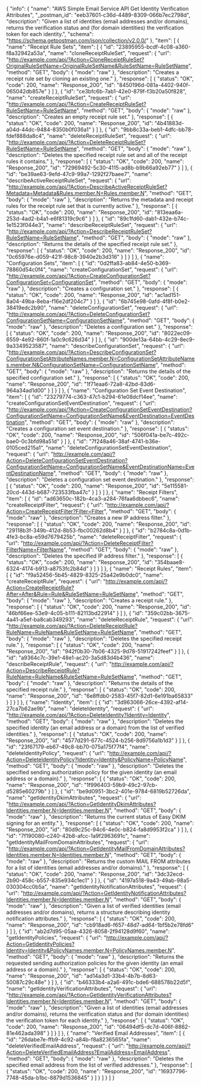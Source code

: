 {
  "info": {
    "name": "AWS Simple Email Service API Get Identity Verification Attributes",
    "_postman_id": "eeb37601-c36d-4489-8309-066b7ec2798d",
    "description": "Given a list of identities (email addresses and/or domains), returns the verification status and (for domain identities) the verification token for each identity.",
    "schema": "https://schema.getpostman.com/json/collection/v2.0.0/"
  },
  "item": [
    {
      "name": "Receipt Rule Sets",
      "item": [
        {
          "id": "23895955-bcdf-4c08-a360-f8a32942a53a",
          "name": "cloneReceiptRuleSet",
          "request": {
            "url": "http://example.com/api/?Action=CloneReceiptRuleSet?OriginalRuleSetName=OriginalRuleSetName&RuleSetName=RuleSetName",
            "method": "GET",
            "body": {
              "mode": "raw"
            },
            "description": "Creates a receipt rule set by cloning an existing one."
          },
          "response": [
            {
              "status": "OK",
              "code": 200,
              "name": "Response_200",
              "id": "8450196d-081a-4402-940f-065042db857e"
            }
          ]
        },
        {
          "id": "ce3bfc6b-7ab1-42e0-879f-f3b20a50f828",
          "name": "createReceiptRuleSet",
          "request": {
            "url": "http://example.com/api/?Action=CreateReceiptRuleSet?RuleSetName=RuleSetName",
            "method": "GET",
            "body": {
              "mode": "raw"
            },
            "description": "Creates an empty receipt rule set."
          },
          "response": [
            {
              "status": "OK",
              "code": 200,
              "name": "Response_200",
              "id": "4b41883d-a04d-44dc-9484-8350b0f036a1"
            }
          ]
        },
        {
          "id": "9bb8c33a-beb1-4dfc-bb78-fdef888da8c4",
          "name": "deleteReceiptRuleSet",
          "request": {
            "url": "http://example.com/api/?Action=DeleteReceiptRuleSet?RuleSetName=RuleSetName",
            "method": "GET",
            "body": {
              "mode": "raw"
            },
            "description": "Deletes the specified receipt rule set and all of the receipt rules it contains."
          },
          "response": [
            {
              "status": "OK",
              "code": 200,
              "name": "Response_200",
              "id": "72969492-5c30-4115-ad8b-b9b66a92eb77"
            }
          ]
        },
        {
          "id": "be39ae63-9efd-47c9-99a7-1292f27baee7",
          "name": "describeActiveReceiptRuleSet",
          "request": {
            "url": "http://example.com/api/?Action=DescribeActiveReceiptRuleSet?Metadata=Metadata&Rules.member.N=Rules.member.N",
            "method": "GET",
            "body": {
              "mode": "raw"
            },
            "description": "Returns the metadata and receipt rules for the receipt rule set that is currently active."
          },
          "response": [
            {
              "status": "OK",
              "code": 200,
              "name": "Response_200",
              "id": "813eaa6a-253d-4ad2-b4a1-e6f81319c9c6"
            }
          ]
        },
        {
          "id": "89c1fd60-dab1-432e-b74c-1e1523f044e3",
          "name": "describeReceiptRuleSet",
          "request": {
            "url": "http://example.com/api/?Action=DescribeReceiptRuleSet?RuleSetName=RuleSetName",
            "method": "GET",
            "body": {
              "mode": "raw"
            },
            "description": "Returns the details of the specified receipt rule set."
          },
          "response": [
            {
              "status": "OK",
              "code": 200,
              "name": "Response_200",
              "id": "0c65976e-d059-421f-98c8-3940e2b3d316"
            }
          ]
        }
      ]
    },
    {
      "name": "Configuration Sets",
      "item": [
        {
          "id": "0d2ffa83-ab84-4e50-b369-78860d54c0f4",
          "name": "createConfigurationSet",
          "request": {
            "url": "http://example.com/api/?Action=CreateConfigurationSet?ConfigurationSet=ConfigurationSet",
            "method": "GET",
            "body": {
              "mode": "raw"
            },
            "description": "Creates a configuration set."
          },
          "response": [
            {
              "status": "OK",
              "code": 200,
              "name": "Response_200",
              "id": "ac1ad151-8a04-49ba-8eba-f16e2df204c7"
            }
          ]
        },
        {
          "id": "6b745e98-0afd-4f8f-b0e2-38419edc2b90",
          "name": "deleteConfigurationSet",
          "request": {
            "url": "http://example.com/api/?Action=DeleteConfigurationSet?ConfigurationSetName=ConfigurationSetName",
            "method": "GET",
            "body": {
              "mode": "raw"
            },
            "description": "Deletes a configuration set."
          },
          "response": [
            {
              "status": "OK",
              "code": 200,
              "name": "Response_200",
              "id": "8022ec09-6559-4e92-860f-1a0c9c626d34"
            }
          ]
        },
        {
          "id": "900de13a-64bb-4c29-8ec9-9a3349523587",
          "name": "describeConfigurationSet",
          "request": {
            "url": "http://example.com/api/?Action=DescribeConfigurationSet?ConfigurationSetAttributeNames.member.N=ConfigurationSetAttributeNames.member.N&ConfigurationSetName=ConfigurationSetName",
            "method": "GET",
            "body": {
              "mode": "raw"
            },
            "description": "Returns the details of the specified configuration set."
          },
          "response": [
            {
              "status": "OK",
              "code": 200,
              "name": "Response_200",
              "id": "1f71eaa6-72a8-42bd-83d6-964a34ad1d00"
            }
          ]
        }
      ]
    },
    {
      "name": "Configuration Set Event Destination",
      "item": [
        {
          "id": "23279774-c363-47c1-b294-61e08dcf14ee",
          "name": "createConfigurationSetEventDestination",
          "request": {
            "url": "http://example.com/api/?Action=CreateConfigurationSetEventDestination?ConfigurationSetName=ConfigurationSetName&EventDestination=EventDestination",
            "method": "GET",
            "body": {
              "mode": "raw"
            },
            "description": "Creates a configuration set event destination."
          },
          "response": [
            {
              "status": "OK",
              "code": 200,
              "name": "Response_200",
              "id": "506f041a-be7c-492c-bae0-0c3bfd98a51d"
            }
          ]
        },
        {
          "id": "7f248a46-38af-4741-b36e-0105ced215a1",
          "name": "deleteConfigurationSetEventDestination",
          "request": {
            "url": "http://example.com/api/?Action=DeleteConfigurationSetEventDestination?ConfigurationSetName=ConfigurationSetName&EventDestinationName=EventDestinationName",
            "method": "GET",
            "body": {
              "mode": "raw"
            },
            "description": "Deletes a configuration set event destination."
          },
          "response": [
            {
              "status": "OK",
              "code": 200,
              "name": "Response_200",
              "id": "5e115581-20cd-443d-b687-723533fba47c"
            }
          ]
        }
      ]
    },
    {
      "name": "Receipt Filters",
      "item": [
        {
          "id": "ad63650c-182b-4ca3-a284-76faa6dbbec6",
          "name": "createReceiptFilter",
          "request": {
            "url": "http://example.com/api/?Action=CreateReceiptFilter?Filter=Filter",
            "method": "GET",
            "body": {
              "mode": "raw"
            },
            "description": "Creates a new IP address filter."
          },
          "response": [
            {
              "status": "OK",
              "code": 200,
              "name": "Response_200",
              "id": "29118b3f-349b-412d-8b53-fbc00262d8b4"
            }
          ]
        },
        {
          "id": "b2784c8a-0d1b-4fe3-bc8a-e59d7679425b",
          "name": "deleteReceiptFilter",
          "request": {
            "url": "http://example.com/api/?Action=DeleteReceiptFilter?FilterName=FilterName",
            "method": "GET",
            "body": {
              "mode": "raw"
            },
            "description": "Deletes the specified IP address filter."
          },
          "response": [
            {
              "status": "OK",
              "code": 200,
              "name": "Response_200",
              "id": "354baae8-6324-4174-b913-a8753fc2b84d"
            }
          ]
        }
      ]
    },
    {
      "name": "Receipt Rules",
      "item": [
        {
          "id": "f9a52456-5b45-4829-8325-25a42e9b0dc0",
          "name": "createReceiptRule",
          "request": {
            "url": "http://example.com/api/?Action=CreateReceiptRule?After=After&Rule=Rule&RuleSetName=RuleSetName",
            "method": "GET",
            "body": {
              "mode": "raw"
            },
            "description": "Creates a receipt rule."
          },
          "response": [
            {
              "status": "OK",
              "code": 200,
              "name": "Response_200",
              "id": "46bf66ee-53e9-4c05-b111-82113bd22914"
            }
          ]
        },
        {
          "id": "359c02bb-3675-4a41-a5ef-ba8cab349293",
          "name": "deleteReceiptRule",
          "request": {
            "url": "http://example.com/api/?Action=DeleteReceiptRule?RuleName=RuleName&RuleSetName=RuleSetName",
            "method": "GET",
            "body": {
              "mode": "raw"
            },
            "description": "Deletes the specified receipt rule."
          },
          "response": [
            {
              "status": "OK",
              "code": 200,
              "name": "Response_200",
              "id": "942f0b30-7b06-4325-9d78-51917242feef"
            }
          ]
        },
        {
          "id": "a9364c7c-39e1-48e1-ac20-3a5d83d4b436",
          "name": "describeReceiptRule",
          "request": {
            "url": "http://example.com/api/?Action=DescribeReceiptRule?RuleName=RuleName&RuleSetName=RuleSetName",
            "method": "GET",
            "body": {
              "mode": "raw"
            },
            "description": "Returns the details of the specified receipt rule."
          },
          "response": [
            {
              "status": "OK",
              "code": 200,
              "name": "Response_200",
              "id": "6e8ffdb0-2583-45f7-82d1-6e191ba65833"
            }
          ]
        }
      ]
    },
    {
      "name": "Identity",
      "item": [
        {
          "id": "3d963066-26ce-4392-af14-27ca7b62ae9b",
          "name": "deleteIdentity",
          "request": {
            "url": "http://example.com/api/?Action=DeleteIdentity?Identity=Identity",
            "method": "GET",
            "body": {
              "mode": "raw"
            },
            "description": "Deletes the specified identity (an email address or a domain) from the list of verified identities."
          },
          "response": [
            {
              "status": "OK",
              "code": 200,
              "name": "Response_200",
              "id": "4577d291-677c-4524-b256-8d9756a1b1d3"
            }
          ]
        },
        {
          "id": "23f67179-eb67-49c8-bb70-075a175f77f4",
          "name": "deleteIdentityPolicy",
          "request": {
            "url": "http://example.com/api/?Action=DeleteIdentityPolicy?Identity=Identity&PolicyName=PolicyName",
            "method": "GET",
            "body": {
              "mode": "raw"
            },
            "description": "Deletes the specified sending authorization policy for the given identity (an email address or a domain)."
          },
          "response": [
            {
              "status": "OK",
              "code": 200,
              "name": "Response_200",
              "id": "1f996403-59b9-49c2-97cb-d5285e60279b"
            }
          ]
        },
        {
          "id": "be9d0951-3bc2-401e-9784-6819b52726da",
          "name": "getIdentityDkimAttributes",
          "request": {
            "url": "http://example.com/api/?Action=GetIdentityDkimAttributes?Identities.member.N=Identities.member.N",
            "method": "GET",
            "body": {
              "mode": "raw"
            },
            "description": "Returns the current status of Easy DKIM signing for an entity."
          },
          "response": [
            {
              "status": "OK",
              "code": 200,
              "name": "Response_200",
              "id": "80d9c25c-94c6-4e0c-b824-fa8d9953f2ca"
            }
          ]
        },
        {
          "id": "7f190080-c240-42b8-afcc-1a9f2963691c",
          "name": "getIdentityMailFromDomainAttributes",
          "request": {
            "url": "http://example.com/api/?Action=GetIdentityMailFromDomainAttributes?Identities.member.N=Identities.member.N",
            "method": "GET",
            "body": {
              "mode": "raw"
            },
            "description": "Returns the custom MAIL FROM attributes for a list of identities (email addresses and/or domains)."
          },
          "response": [
            {
              "status": "OK",
              "code": 200,
              "name": "Response_200",
              "id": "3dc32ecd-2b90-458c-b557-835e934c1ec1"
            }
          ]
        },
        {
          "id": "4197a518-9a43-49ab-98a5-030304cc0b5a",
          "name": "getIdentityNotificationAttributes",
          "request": {
            "url": "http://example.com/api/?Action=GetIdentityNotificationAttributes?Identities.member.N=Identities.member.N",
            "method": "GET",
            "body": {
              "mode": "raw"
            },
            "description": "Given a list of verified identities (email addresses and/or domains), returns a structure describing identity notification attributes."
          },
          "response": [
            {
              "status": "OK",
              "code": 200,
              "name": "Response_200",
              "id": "cb918ad6-f657-48d7-ad64-1bf5b2e78fd6"
            }
          ]
        },
        {
          "id": "ab2d7d95-05aa-4326-8058-2f94128d9f60",
          "name": "getIdentityPolicies",
          "request": {
            "url": "http://example.com/api/?Action=GetIdentityPolicies?Identity=Identity&PolicyNames.member.N=PolicyNames.member.N",
            "method": "GET",
            "body": {
              "mode": "raw"
            },
            "description": "Returns the requested sending authorization policies for the given identity (an email address or a domain)."
          },
          "response": [
            {
              "status": "OK",
              "code": 200,
              "name": "Response_200",
              "id": "ad14a3d1-33b4-4b7b-8d63-50087c29c48e"
            }
          ]
        },
        {
          "id": "b46333b4-a2a6-491c-bde6-688578b22d5f",
          "name": "getIdentityVerificationAttributes",
          "request": {
            "url": "http://example.com/api/?Action=GetIdentityVerificationAttributes?Identities.member.N=Identities.member.N",
            "method": "GET",
            "body": {
              "mode": "raw"
            },
            "description": "Given a list of identities (email addresses and/or domains), returns the verification status and (for domain identities) the verification token for each identity."
          },
          "response": [
            {
              "status": "OK",
              "code": 200,
              "name": "Response_200",
              "id": "06494df5-dc7d-406f-8862-81e462ada398"
            }
          ]
        }
      ]
    },
    {
      "name": "Verified Email Addresses",
      "item": [
        {
          "id": "26dabe7e-ffb9-4c92-a84b-f8a8236565fa",
          "name": "deleteVerifiedEmailAddress",
          "request": {
            "url": "http://example.com/api/?Action=DeleteVerifiedEmailAddress?EmailAddress=EmailAddress",
            "method": "GET",
            "body": {
              "mode": "raw"
            },
            "description": "Deletes the specified email address from the list of verified addresses."
          },
          "response": [
            {
              "status": "OK",
              "code": 200,
              "name": "Response_200",
              "id": "16937796-7748-45da-b1bc-8879d1536845"
            }
          ]
        }
      ]
    }
  ]
}